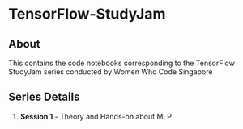 # TensorFlow-StudyJam

## About
This contains the code notebooks corresponding to the TensorFlow StudyJam series conducted by Women Who Code Singapore

## Series Details
1. **Session 1** - Theory and Hands-on about MLP

  
